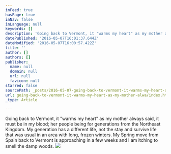 ```yaml
---
inFeed: true
hasPage: true
inNav: false
inLanguage: null
keywords: []
description: 'Going back to Vermont, it "warms my heart" as my mother always said, it must be in my blood; her people being for generations from the Northeast Kingdom. My generation has a different life, not the stay and survive life that was usual in an area with long, frozen winters. My Spring move from Spain back to Vermont is approaching in a few weeks and I am itching to smell the damp woods. '
datePublished: '2016-05-07T16:01:37.644Z'
dateModified: '2016-05-07T16:00:57.422Z'
title: ''
author: []
authors: []
publisher:
  name: null
  domain: null
  url: null
  favicon: null
starred: false
sourcePath: _posts/2016-05-07-going-back-to-vermont-it-warms-my-heart-as-my-mother-alwa.md
url: going-back-to-vermont-it-warms-my-heart-as-my-mother-alwa/index.html
_type: Article

---
```

Going back to Vermont, it "warms my heart" as my mother always said, it must be in my blood; her people being for generations from the Northeast Kingdom. My generation has a different life, not the stay and survive life that was usual in an area with long, frozen winters. My Spring move from Spain back to Vermont is approaching in a few weeks and I am itching to smell the damp woods. ![](https://the-grid-user-content.s3-us-west-2.amazonaws.com/f5a2f3dd-cd62-4ea4-83d8-467157aef312.jpg)